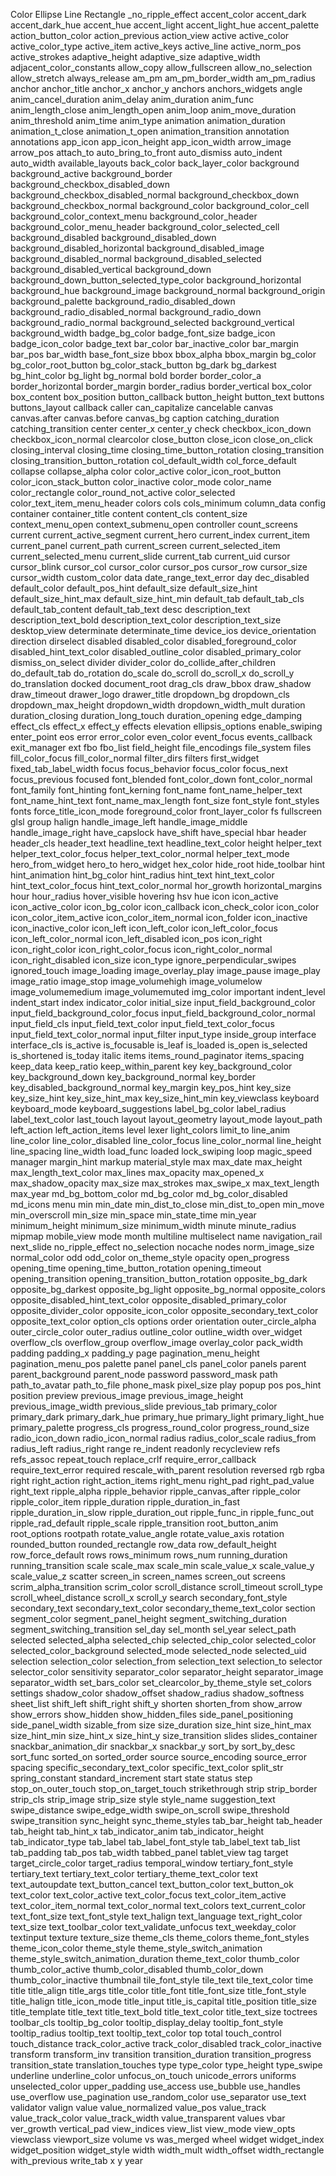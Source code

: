 Color
Ellipse
Line
Rectangle
_no_ripple_effect
accent_color
accent_dark
accent_dark_hue
accent_hue
accent_light
accent_light_hue
accent_palette
action_button_color
action_previous
action_view
active
active_color
active_color_type
active_item
active_keys
active_line
active_norm_pos
active_strokes
adaptive_height
adaptive_size
adaptive_width
adjacent_color_constants
allow_copy
allow_fullscreen
allow_no_selection
allow_stretch
always_release
am_pm
am_pm_border_width
am_pm_radius
anchor
anchor_title
anchor_x
anchor_y
anchors
anchors_widgets
angle
anim_cancel_duration
anim_delay
anim_duration
anim_func
anim_length_close
anim_length_open
anim_loop
anim_move_duration
anim_threshold
anim_time
anim_type
animation
animation_duration
animation_t_close
animation_t_open
animation_transition
annotation
annotations
app_icon
app_icon_height
app_icon_width
arrow_image
arrow_pos
attach_to
auto_bring_to_front
auto_dismiss
auto_indent
auto_width
available_layouts
back_color
back_layer_color
background
background_active
background_border
background_checkbox_disabled_down
background_checkbox_disabled_normal
background_checkbox_down
background_checkbox_normal
background_color
background_color_cell
background_color_context_menu
background_color_header
background_color_menu_header
background_color_selected_cell
background_disabled
background_disabled_down
background_disabled_horizontal
background_disabled_image
background_disabled_normal
background_disabled_selected
background_disabled_vertical
background_down
background_down_button_selected_type_color
background_horizontal
background_hue
background_image
background_normal
background_origin
background_palette
background_radio_disabled_down
background_radio_disabled_normal
background_radio_down
background_radio_normal
background_selected
background_vertical
background_width
badge_bg_color
badge_font_size
badge_icon
badge_icon_color
badge_text
bar_color
bar_inactive_color
bar_margin
bar_pos
bar_width
base_font_size
bbox
bbox_alpha
bbox_margin
bg_color
bg_color_root_button
bg_color_stack_button
bg_dark
bg_darkest
bg_hint_color
bg_light
bg_normal
bold
border
border_color_a
border_horizontal
border_margin
border_radius
border_vertical
box_color
box_content
box_position
button_callback
button_height
button_text
buttons
buttons_layout
callback
caller
can_capitalize
cancelable
canvas
canvas.after
canvas.before
canvas_bg
caption
catching_duration
catching_transition
center
center_x
center_y
check
checkbox_icon_down
checkbox_icon_normal
clearcolor
close_button
close_icon
close_on_click
closing_interval
closing_time
closing_time_button_rotation
closing_transition
closing_transition_button_rotation
col_default_width
col_force_default
collapse
collapse_alpha
color
color_active
color_icon_root_button
color_icon_stack_button
color_inactive
color_mode
color_name
color_rectangle
color_round_not_active
color_selected
color_text_item_menu_header
colors
cols
cols_minimum
column_data
config
container
container_title
content
content_cls
content_size
context_menu_open
context_submenu_open
controller
count_screens
current
current_active_segment
current_hero
current_index
current_item
current_panel
current_path
current_screen
current_selected_item
current_selected_menu
current_slide
current_tab
current_uid
cursor
cursor_blink
cursor_col
cursor_color
cursor_pos
cursor_row
cursor_size
cursor_width
custom_color
data
date_range_text_error
day
dec_disabled
default_color
default_pos_hint
default_size
default_size_hint
default_size_hint_max
default_size_hint_min
default_tab
default_tab_cls
default_tab_content
default_tab_text
desc
description_text
description_text_bold
description_text_color
description_text_size
desktop_view
determinate
determinate_time
device_ios
device_orientation
direction
dirselect
disabled
disabled_color
disabled_foreground_color
disabled_hint_text_color
disabled_outline_color
disabled_primary_color
dismiss_on_select
divider
divider_color
do_collide_after_children
do_default_tab
do_rotation
do_scale
do_scroll
do_scroll_x
do_scroll_y
do_translation
docked
document_root
drag_cls
draw_bbox
draw_shadow
draw_timeout
drawer_logo
drawer_title
dropdown_bg
dropdown_cls
dropdown_max_height
dropdown_width
dropdown_width_mult
duration
duration_closing
duration_long_touch
duration_opening
edge_damping
effect_cls
effect_x
effect_y
effects
elevation
ellipsis_options
enable_swiping
enter_point
eos
error
error_color
even_color
event_focus
events_callback
exit_manager
ext
fbo
fbo_list
field_height
file_encodings
file_system
files
fill_color_focus
fill_color_normal
filter_dirs
filters
first_widget
fixed_tab_label_width
focus
focus_behavior
focus_color
focus_next
focus_previous
focused
font_blended
font_color_down
font_color_normal
font_family
font_hinting
font_kerning
font_name
font_name_helper_text
font_name_hint_text
font_name_max_length
font_size
font_style
font_styles
fonts
force_title_icon_mode
foreground_color
front_layer_color
fs
fullscreen
glsl
group
halign
handle_image_left
handle_image_middle
handle_image_right
have_capslock
have_shift
have_special
hbar
header
header_cls
header_text
headline_text
headline_text_color
height
helper_text
helper_text_color_focus
helper_text_color_normal
helper_text_mode
hero_from_widget
hero_to
hero_widget
hex_color
hide_root
hide_toolbar
hint
hint_animation
hint_bg_color
hint_radius
hint_text
hint_text_color
hint_text_color_focus
hint_text_color_normal
hor_growth
horizontal_margins
hour
hour_radius
hover_visible
hovering
hsv
hue
icon
icon_active
icon_active_color
icon_bg_color
icon_callback
icon_check_color
icon_color
icon_color_item_active
icon_color_item_normal
icon_folder
icon_inactive
icon_inactive_color
icon_left
icon_left_color
icon_left_color_focus
icon_left_color_normal
icon_left_disabled
icon_pos
icon_right
icon_right_color
icon_right_color_focus
icon_right_color_normal
icon_right_disabled
icon_size
icon_type
ignore_perpendicular_swipes
ignored_touch
image_loading
image_overlay_play
image_pause
image_play
image_ratio
image_stop
image_volumehigh
image_volumelow
image_volumemedium
image_volumemuted
img_color
important
indent_level
indent_start
index
indicator_color
initial_size
input_field_background_color
input_field_background_color_focus
input_field_background_color_normal
input_field_cls
input_field_text_color
input_field_text_color_focus
input_field_text_color_normal
input_filter
input_type
inside_group
interface
interface_cls
is_active
is_focusable
is_leaf
is_loaded
is_open
is_selected
is_shortened
is_today
italic
items
items_round_paginator
items_spacing
keep_data
keep_ratio
keep_within_parent
key
key_background_color
key_background_down
key_background_normal
key_border
key_disabled_background_normal
key_margin
key_pos_hint
key_size
key_size_hint
key_size_hint_max
key_size_hint_min
key_viewclass
keyboard
keyboard_mode
keyboard_suggestions
label_bg_color
label_radius
label_text_color
last_touch
layout
layout_geometry
layout_mode
layout_path
left_action
left_action_items
level
lexer
light_colors
limit_to
line_anim
line_color
line_color_disabled
line_color_focus
line_color_normal
line_height
line_spacing
line_width
load_func
loaded
lock_swiping
loop
magic_speed
manager
margin_hint
markup
material_style
max
max_date
max_height
max_length_text_color
max_lines
max_opacity
max_opened_x
max_shadow_opacity
max_size
max_strokes
max_swipe_x
max_text_length
max_year
md_bg_bottom_color
md_bg_color
md_bg_color_disabled
md_icons
menu
min
min_date
min_dist_to_close
min_dist_to_open
min_move
min_overscroll
min_size
min_space
min_state_time
min_year
minimum_height
minimum_size
minimum_width
minute
minute_radius
mipmap
mobile_view
mode
month
multiline
multiselect
name
navigation_rail
next_slide
no_ripple_effect
no_selection
nocache
nodes
norm_image_size
normal_color
odd
odd_color
on_theme_style
opacity
open_progress
opening_time
opening_time_button_rotation
opening_timeout
opening_transition
opening_transition_button_rotation
opposite_bg_dark
opposite_bg_darkest
opposite_bg_light
opposite_bg_normal
opposite_colors
opposite_disabled_hint_text_color
opposite_disabled_primary_color
opposite_divider_color
opposite_icon_color
opposite_secondary_text_color
opposite_text_color
option_cls
options
order
orientation
outer_circle_alpha
outer_circle_color
outer_radius
outline_color
outline_width
over_widget
overflow_cls
overflow_group
overflow_image
overlay_color
pack_width
padding
padding_x
padding_y
page
pagination_menu_height
pagination_menu_pos
palette
panel
panel_cls
panel_color
panels
parent
parent_background
parent_node
password
password_mask
path
path_to_avatar
path_to_file
phone_mask
pixel_size
play
popup
pos
pos_hint
position
preview
previous_image
previous_image_height
previous_image_width
previous_slide
previous_tab
primary_color
primary_dark
primary_dark_hue
primary_hue
primary_light
primary_light_hue
primary_palette
progress_cls
progress_round_color
progress_round_size
radio_icon_down
radio_icon_normal
radius
radius_color_scale
radius_from
radius_left
radius_right
range
re_indent
readonly
recycleview
refs
refs_assoc
repeat_touch
replace_crlf
require_error_callback
require_text_error
required
rescale_with_parent
resolution
reversed
rgb
rgba
right
right_action
right_action_items
right_menu
right_pad
right_pad_value
right_text
ripple_alpha
ripple_behavior
ripple_canvas_after
ripple_color
ripple_color_item
ripple_duration
ripple_duration_in_fast
ripple_duration_in_slow
ripple_duration_out
ripple_func_in
ripple_func_out
ripple_rad_default
ripple_scale
ripple_transition
root_button_anim
root_options
rootpath
rotate_value_angle
rotate_value_axis
rotation
rounded_button
rounded_rectangle
row_data
row_default_height
row_force_default
rows
rows_minimum
rows_num
running_duration
running_transition
scale
scale_max
scale_min
scale_value_x
scale_value_y
scale_value_z
scatter
screen_in
screen_names
screen_out
screens
scrim_alpha_transition
scrim_color
scroll_distance
scroll_timeout
scroll_type
scroll_wheel_distance
scroll_x
scroll_y
search
secondary_font_style
secondary_text
secondary_text_color
secondary_theme_text_color
section
segment_color
segment_panel_height
segment_switching_duration
segment_switching_transition
sel_day
sel_month
sel_year
select_path
selected
selected_alpha
selected_chip
selected_chip_color
selected_color
selected_color_background
selected_mode
selected_node
selected_uid
selection
selection_color
selection_from
selection_text
selection_to
selector
selector_color
sensitivity
separator_color
separator_height
separator_image
separator_width
set_bars_color
set_clearcolor_by_theme_style
set_colors
settings
shadow_color
shadow_offset
shadow_radius
shadow_softness
sheet_list
shift_left
shift_right
shift_y
shorten
shorten_from
show_arrow
show_errors
show_hidden
show_hidden_files
side_panel_positioning
side_panel_width
sizable_from
size
size_duration
size_hint
size_hint_max
size_hint_min
size_hint_x
size_hint_y
size_transition
slides
slides_container
snackbar_animation_dir
snackbar_x
snackbar_y
sort_by
sort_by_desc
sort_func
sorted_on
sorted_order
source
source_encoding
source_error
spacing
specific_secondary_text_color
specific_text_color
split_str
spring_constant
standard_increment
start
state
status
step
stop_on_outer_touch
stop_on_target_touch
strikethrough
strip
strip_border
strip_cls
strip_image
strip_size
style
style_name
suggestion_text
swipe_distance
swipe_edge_width
swipe_on_scroll
swipe_threshold
swipe_transition
sync_height
sync_theme_styles
tab_bar_height
tab_header
tab_height
tab_hint_x
tab_indicator_anim
tab_indicator_height
tab_indicator_type
tab_label
tab_label_font_style
tab_label_text
tab_list
tab_padding
tab_pos
tab_width
tabbed_panel
tablet_view
tag
target
target_circle_color
target_radius
temporal_window
tertiary_font_style
tertiary_text
tertiary_text_color
tertiary_theme_text_color
text
text_autoupdate
text_button_cancel
text_button_color
text_button_ok
text_color
text_color_active
text_color_focus
text_color_item_active
text_color_item_normal
text_color_normal
text_colors
text_current_color
text_font_size
text_font_style
text_halign
text_language
text_right_color
text_size
text_toolbar_color
text_validate_unfocus
text_weekday_color
textinput
texture
texture_size
theme_cls
theme_colors
theme_font_styles
theme_icon_color
theme_style
theme_style_switch_animation
theme_style_switch_animation_duration
theme_text_color
thumb_color
thumb_color_active
thumb_color_disabled
thumb_color_down
thumb_color_inactive
thumbnail
tile_font_style
tile_text
tile_text_color
time
title
title_align
title_args
title_color
title_font
title_font_size
title_font_style
title_halign
title_icon_mode
title_input
title_is_capital
title_position
title_size
title_template
title_text
title_text_bold
title_text_color
title_text_size
toctrees
toolbar_cls
tooltip_bg_color
tooltip_display_delay
tooltip_font_style
tooltip_radius
tooltip_text
tooltip_text_color
top
total
touch_control
touch_distance
track_color_active
track_color_disabled
track_color_inactive
transform
transform_inv
transition
transition_duration
transition_progress
transition_state
translation_touches
type
type_color
type_height
type_swipe
underline
underline_color
unfocus_on_touch
unicode_errors
uniforms
unselected_color
upper_padding
use_access
use_bubble
use_handles
use_overflow
use_pagination
use_random_color
use_separator
use_text
validator
valign
value
value_normalized
value_pos
value_track
value_track_color
value_track_width
value_transparent
values
vbar
ver_growth
vertical_pad
view_indices
view_list
view_mode
view_opts
viewclass
viewport_size
volume
vs
was_merged
wheel
widget
widget_index
widget_position
widget_style
width
width_mult
width_offset
width_rectangle
with_previous
write_tab
x
y
year